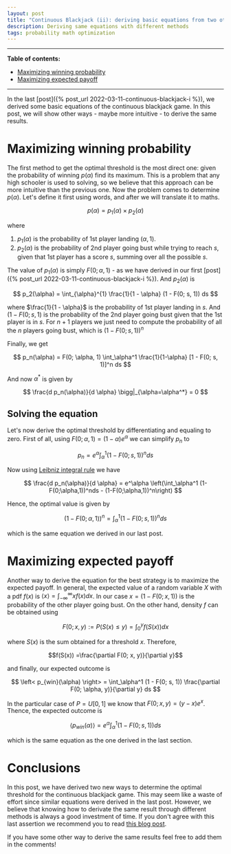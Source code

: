 ```yaml
---
layout: post
title: "Continuous Blackjack (ii): deriving basic equations from two other perspectives."
description: Deriving same equations with different methods
tags: probability math optimization
---
```


---

**Table of contents:**
- [Maximizing winning probability](#maximizing-winning-probability)
- [Maximizing expected payoff](#maximizing-expected-payoff)
---

In the last [post]({% post_url 2022-03-11-continuous-blackjack-i %}), we derived some basic equations of the continuous blackjack game. In this post, we will show other ways - maybe more intuitive - to derive the same results.


# Maximizing winning probability


The first method to get the optimal threshold is the most direct one: given the probability of winning $p(\alpha)$ find its maximum. This is a problem that any high schooler is used to solving, so we believe that this approach can be more intuitive than the previous one. Now the problem comes to determine $p(\alpha)$. Let's define it first using words, and after we will translate it to maths.

$$
p(\alpha) = p_1(\alpha) \times p_2(\alpha)
$$

where 

1. $p_1(\alpha)$ is the probability of 1st player landing $(\alpha, 1)$.
2. $p_2(\alpha)$ is the probability of 2nd player going bust while trying to reach $s$, given that 1st player has a score $s$, summing over all the possible $s$.

The value of $p_1(\alpha)$ is simply $F(0; \alpha, 1)$ - as we have derived in our first [post]({% post_url 2022-03-11-continuous-blackjack-i %}). And $p_2(\alpha)$ is

$$
p_2(\alpha) = \int_{\alpha}^{1} \frac{1}{1 - \alpha} (1 - F(0; s, 1)) ds
$$ 

where $\frac{1}{1 - \alpha}$ is the probability of 1st player landing in $s$. And  $(1 - F(0; s, 1)$ is the probability of the 2nd player going bust given that the 1st player is in $s$. For $n+1$ players we just need to compute the probability of all the $n$ players going bust, which is $(1 - F(0; s, 1))^n$ 

Finally, we get

$$
p_n(\alpha) = F(0; \alpha, 1) \int_\alpha^1 \frac{1}{1-\alpha} [1 - F(0; s, 1)]^n ds
$$

And now $\alpha^*$ is given by

$$
\frac{d p_n(\alpha)}{d \alpha} \bigg|_{\alpha=\alpha^*} = 0
$$

## Solving the equation

Let's now derive the optimal threshold by differentiating and equaling to zero. First of all, using $F(0; \alpha, 1) = (1 - \alpha)e^\alpha$ we can simplify $p_n$ to

$$
p_n = e^\alpha \int_\alpha^1 (1 - F(0; s, 1))^n ds
$$

Now using [Leibniz integral rule](https://en.wikipedia.org/wiki/Leibniz_integral_rule) we have

$$
\frac{d p_n(\alpha)}{d \alpha} = e^\alpha \left(\int_\alpha^1 (1-F(0;\alpha,1))^nds - (1-F(0;\alpha,1))^n\right)
$$ 

Hence, the optimal value is given by

$$
(1-F(0;\alpha,1))^n = \int_\alpha^1 (1-F(0;s,1))^n ds
$$

which is the same equation we derived in our last post.

# Maximizing expected payoff

Another way to derive the equation for the best strategy is to maximize the expected payoff. In general, the expected value of a random variable $X$ with a pdf $f(x)$ is $\left< x\right> = \int_{-\infty}^{\infty} xf(x) dx$. In our case $x = (1 - F(0; x, 1))$ is the probability of the other player going bust. On the other hand, density $f$ can be obtained using

 $$F(0; x, y) := P(S(x) \leq y) = \int_0^y f(S(x))dx$$

 where $S(x)$ is the sum obtained for a threshold $x$. Therefore, 
 
 $$f(S(x)) =\frac{\partial F(0; x, y)}{\partial y}$$
 
 and finally, our expected outcome is

$$
\left< p_{win}(\alpha) \right> = \int_\alpha^1 (1 - F(0; s, 1)) \frac{\partial F(0; \alpha, y)}{\partial y} ds
$$

In the particular case of $P=U[0, 1]$ we know that $F(0; x, y) = (y - x)e^x$. Thence, the expected outcome is

$$
\left< p_{win}(\alpha) \right> = e^\alpha\int_\alpha^1 (1 - F(0; s, 1)) ds
$$

which is the same equation as the one derived in the last section.

# Conclusions

In this post, we have derived two new ways to determine the optimal threshold for the continuous blackjack game. This may seem like a waste of effort since similar equations were derived in the last post. However, we believe that knowing how to derivate the same result through different methods is always a good investment of time. If you don't agree with this last assertion we recommend you to read [this blog post](https://nabeelqu.co/understanding).

If you have some other way to derive the same results feel free to add them in the comments!